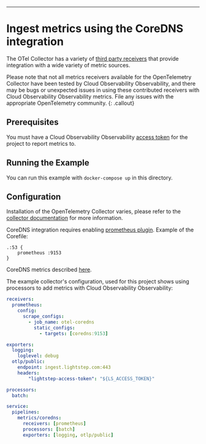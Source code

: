 ---
# Ingest metrics using the CoreDNS integration

The OTel Collector has a variety of [third party receivers](https://github.com/open-telemetry/opentelemetry-collector-contrib/tree/master/receiver) that provide integration with a wide variety of metric sources.

Please note that not all metrics receivers available for the OpenTelemetry Collector have been tested by Cloud Observability Observability, and there may be bugs or unexpected issues in using these contributed receivers with Cloud Observability Observability metrics. File any issues with the appropriate OpenTelemetry community.
{: .callout}

## Prerequisites

You must have a Cloud Observability Observability [access token](/docs/create-and-manage-access-tokens) for the project to report metrics to.

## Running the Example

You can run this example with `docker-compose up` in this directory.

## Configuration

Installation of the OpenTelemetry Collector varies, please refer to the [collector documentation](https://opentelemetry.io/docs/collector/) for more information.

CoreDNS integration requires enabling [prometheus plugin](https://coredns.io/plugins/metrics/). 
Example of the Corefile:
```
.:53 {
    prometheus :9153
}
```

CoreDNS metrics described [here](https://coredns.io/plugins/metrics/#description).

The example collector's configuration, used for this project shows using processors to add metrics with Cloud Observability Observability:

``` yaml
receivers:
  prometheus:
    config:
      scrape_configs:
        - job_name: otel-coredns
          static_configs:
            - targets: [coredns:9153]

exporters:
  logging:
    loglevel: debug
  otlp/public:
    endpoint: ingest.lightstep.com:443
    headers:
        "lightstep-access-token": "${LS_ACCESS_TOKEN}"

processors:
  batch:

service:
  pipelines:
    metrics/coredns:
      receivers: [prometheus]
      processors: [batch]
      exporters: [logging, otlp/public]
```
